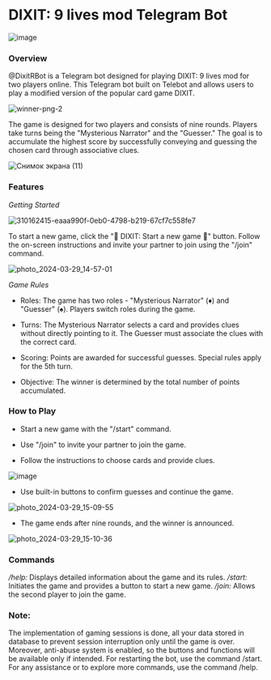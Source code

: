 # DIXIT: 9 lives mod Telegram Bot

![image](https://github.com/rumiantsevaa/DIXIT_Telegram_Bot/assets/89034072/0755f21d-9b9b-483b-a7a1-d01c7ddf4ee3)



### Overview

@DixitRBot is a Telegram bot designed for playing DIXIT: 9 lives mod for two players online. This Telegram bot built on Telebot and allows users to play a modified version of the popular card game DIXIT. 

![winner-png-2](https://github.com/rumiantsevaa/DIXIT_Telegram_Bot/assets/89034072/e7b0a204-54c4-49b4-b209-065f7634aad2)


The game is designed for two players and consists of nine rounds. Players take turns being the "Mysterious Narrator" and the "Guesser." The goal is to accumulate the highest score by successfully conveying and guessing the chosen card through associative clues.

![Снимок экрана (11)](https://github.com/rumiantsevaa/DIXIT_Telegram_Bot/assets/89034072/a5264391-e32e-4c96-b227-a15c0ae9acd4)

### Features

_Getting Started_


![310162415-eaaa990f-0eb0-4798-b219-67cf7c558fe7](https://github.com/rumiantsevaa/DIXIT_Telegram_Bot/assets/89034072/48591bc0-ec63-43de-8abb-a51bc0119e42)


To start a new game, click the "💫 DIXIT: Start a new game 💫" button. Follow the on-screen instructions and invite your partner to join using the "/join" command.

![photo_2024-03-29_14-57-01](https://github.com/rumiantsevaa/DIXIT_Telegram_Bot/assets/89034072/8a1dedf0-2c4b-497f-bf9f-71191ba41470)


_Game Rules_

* Roles: The game has two roles - "Mysterious Narrator" (♦️) and "Guesser" (♠️). Players switch roles during the game.

* Turns: The Mysterious Narrator selects a card and provides clues without directly pointing to it. The Guesser must associate the clues with the correct card.

* Scoring: Points are awarded for successful guesses. Special rules apply for the 5th turn.

* Objective: The winner is determined by the total number of points accumulated.

### How to Play

* Start a new game with the "/start" command.
  
* Use "/join" to invite your partner to join the game.
  
* Follow the instructions to choose cards and provide clues.

![image](https://github.com/rumiantsevaa/DIXIT_Telegram_Bot/assets/89034072/326b20cf-18d8-49f0-9fab-621004acdd4b)

* Use built-in buttons to confirm guesses and continue the game.

![photo_2024-03-29_15-09-55](https://github.com/rumiantsevaa/DIXIT_Telegram_Bot/assets/89034072/073a549a-84ca-4fc1-87a2-4d044b7b2f2a)

  
* The game ends after nine rounds, and the winner is announced.

![photo_2024-03-29_15-10-36](https://github.com/rumiantsevaa/DIXIT_Telegram_Bot/assets/89034072/db8775d1-23a4-4c3f-b0ed-479859ab4aed)


### Commands

_/help:_ Displays detailed information about the game and its rules.
_/start:_ Initiates the game and provides a button to start a new game.
_/join:_ Allows the second player to join the game.

### Note:

The implementation of gaming sessions is done, all your data stored in database to prevent session interruption only until the game is over. Moreover, anti-abuse system is enabled, so the buttons and functions will be available only if intended.
For restarting the bot, use the command /start.
For any assistance or to explore more commands, use the command /help.

